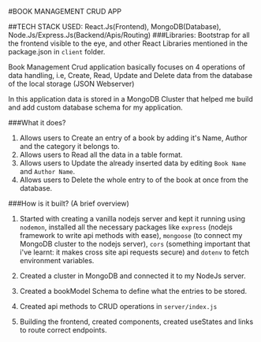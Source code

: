 #BOOK MANAGEMENT CRUD APP

##TECH STACK USED: React.Js(Frontend), MongoDB(Database), Node.Js/Express.Js(Backend/Apis/Routing)
###Libraries: Bootstrap for all the frontend visible to the eye, and other React Libraries mentioned in the package.json in `client` folder.

Book Management Crud application basically focuses on 4 operations of data handling, i.e, Create, Read, Update and Delete data from the database of the local storage (JSON Webserver)

In this application data is stored in a MongoDB Cluster that helped me build and add custom database schema for my application.

###What it does?

1. Allows users to Create an entry of a book by adding it's Name, Author and the category it belongs to.
2. Allows users to Read all the data in a table format.
3. Allows users to Update the already inserted data by editing `Book Name` and `Author Name`.
4. Allows users to Delete the whole entry to of the book at once from the database.

###How is it built? (A brief overview)

1. Started with creating a vanilla nodejs server and kept it running using `nodemon`, installed all the necessary packages like `express` (nodejs framework to write api methods with ease), `mongoose` (to connect my MongoDB cluster to the nodejs server), `cors` (something important that i've learnt: it makes cross site api requests secure) and `dotenv` to fetch environment variables.

2. Created a cluster in MongoDB and connected it to my NodeJs server.
3. Created a bookModel Schema to define what the entries to be stored.
4. Created api methods to CRUD operations in `server/index.js`
5. Building the frontend, created components, created useStates and links to route correct endpoints.

